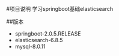 #项目说明
学习springboot基础elasticsearch

##版本
* springboot-2.0.5.RELEASE
* elasticsearch-6.8.5
* mysql-8.0.11
